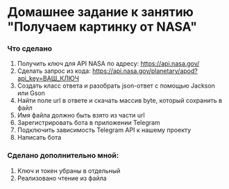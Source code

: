 # Домашнее задание к занятию "Получаем картинку от NASA"

### Что сделано
1. Получить ключ для API NASA по адресу: https://api.nasa.gov/ <br>
2. Сделать запрос из кода: https://api.nasa.gov/planetary/apod?api_key=ВАШ_КЛЮЧ <br>
3. Создать класс ответа и разобрать json-ответ с помощью Jackson или Gson <br>
4. Найти поле url в ответе и скачать массив byte, который сохранить в файл <br>
5. Имя файла должно быть взято из части url <br>
6. Зарегистрировать бота в приложении Telegram <br>
7. Подключить зависимость Telegram API к нашему проекту <br>
8. Написать бота <br>


### Сделано дополнительно мной:
1. Ключ и токен убраны в отдельный <br>
2. Реализовано чтение из файла <br>
